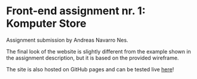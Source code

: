 # Front-end assignment nr. 1: Komputer Store

Assignment submission by Andreas Navarro Nes.

The final look of the website is slightly different from the example shown in the assignment description, but it is based on the provided wireframe.

The site is also hosted on GitHub pages and can be tested live [here](https://andreas-nn-experis.github.io/)!
